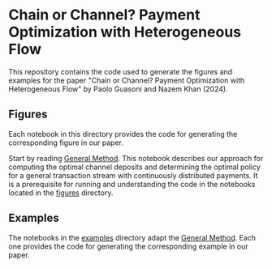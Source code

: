 # Chain or Channel? Payment Optimization with Heterogeneous Flow

This repository contains the code used to generate the figures and examples for the paper "Chain or Channel? Payment Optimization with Heterogeneous Flow" by Paolo Guasoni and Nazem Khan (2024). 

## Figures

Each notebook in this directory provides the code for generating the corresponding figure in our paper.

Start by reading [General Method](GeneralMethod.ipynb). This notebook describes our approach for computing the optimal channel deposits and determining the optimal policy for a general transaction stream with continuously distributed payments. It is a prerequisite for running and understanding the code in the notebooks located in the [figures](figures) directory. 

## Examples

The notebooks in the [examples](examples) directory adapt the [General Method](GeneralMethod.ipynb). Each one provides the code for generating the corresponding example in our paper.
